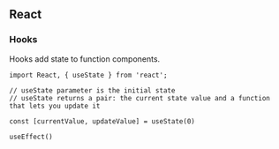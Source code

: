 ## React

### Hooks

Hooks add state to function components.

```
import React, { useState } from 'react';

// useState parameter is the initial state
// useState returns a pair: the current state value and a function that lets you update it

const [currentValue, updateValue] = useState(0)

useEffect()
```

